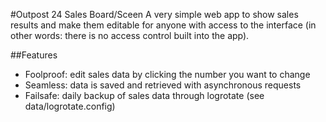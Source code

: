 #Outpost 24 Sales Board/Sceen
A very simple web app to show sales results and make them editable for anyone with access to the interface (in other words: there is no access control built into the app).

##Features
* Foolproof: edit sales data by clicking the number you want to change
* Seamless: data is saved and retrieved with asynchronous requests
* Failsafe: daily backup of sales data through logrotate (see data/logrotate.config)